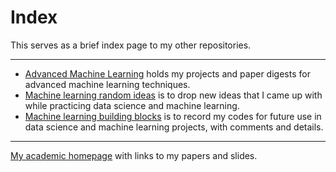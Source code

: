 # Index
This serves as a brief index page to my other repositories.

---

* [Advanced Machine Learning](https://github.com/zxfsheep/advanced-machine-learning/blob/master/README.md) holds my projects and paper digests for advanced machine learning techniques.
* [Machine learning random ideas](https://github.com/zxfsheep/ML-random-ideas/blob/master/README.md) is to drop new ideas that I came up with while practicing data science and machine learning.
* [Machine learning building blocks](https://github.com/zxfsheep/ML-building-blocks/blob/master/README.md) is to record my codes for future use in data science and machine learning projects, with comments and details.

---
[My academic homepage](https://www.math.brown.edu/~xufanz) with links to my papers and slides.

